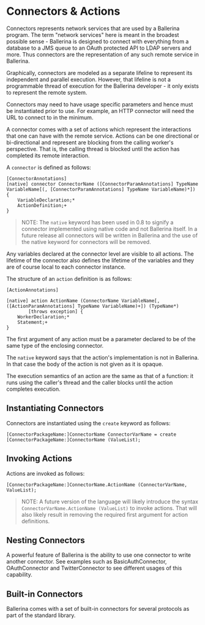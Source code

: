 # Connectors & Actions

Connectors represents network services that are used by a Ballerina program. The term "network services" here is meant in the broadest possible sense - Ballerina is designed to connect with everything from a database to a JMS queue to an OAuth protected API to LDAP servers and more. Thus connectors are the representation of any such remote service in Ballerina.

Graphically, connectors are modeled as a separate lifeline to represent its independent and parallel execution. However, that lifeline is not a programmable thread of execution for the Ballerina developer - it only exists to represent the remote system.

Connectors may need to have usage specific parameters and hence must be instantiated prior to use. For example, an HTTP connector will need the URL to connect to in the minimum.

A connector comes with a set of actions which represent the interactions that one can have with the remote service. Actions can be one directional or bi-directional and represent are blocking from the calling worker's perspective. That is, the calling thread is blocked until the action has completed its remote interaction.

A `connector` is defined as follows:
```
[ConnectorAnnotations]
[native] connector ConnectorName ([ConnectorParamAnnotations] TypeName VariableName[(, [ConnectorParamAnnotations] TypeName VariableName)*]) {
    VariableDeclaration;*
    ActionDefinition;+
}
```

> NOTE: The `native` keyword has been used in 0.8 to signify a connector implemented using native code and not Ballerina itself. In a future release all connectors will be written in Ballerina and the use of the native keyword for connectors will be removed.

Any variables declared at the connector level are visible to all actions. The lifetime of the connector also defines the lifetime of the variables and they are of course local to each connector instance.

The  structure of an `action` definition is as follows:

```
[ActionAnnotations]

[native] action ActionName (ConnectorName VariableName[, ([ActionParamAnnotations] TypeName VariableName)+]) (TypeName*)
        [throws exception] {
    WorkerDeclaration;*
    Statement;+
}
```

The first argument of any action must be a parameter declared to be of the same type of the enclosing connector.

The `native` keyword says that the action's implementation is not in Ballerina. In that case the body of the action is not given as it is opaque.

The execution semantics of an action are the same as that of a function: it runs using the caller's thread and the caller blocks until the action completes execution.

## Instantiating Connectors

Connectors are instantiated using the `create` keyword as follows:

```
[ConnectorPackageName:]ConnectorName ConnectorVarName = create [ConnectorPackageName:]ConnectorName (ValueList);
```

## Invoking Actions

Actions are invoked as follows:
```
[ConnectorPackageName:]ConnectorName.ActionName (ConnectorVarName, ValueList);
```

> NOTE: A future version of the language will likely introduce the syntax `ConnectorVarName.ActionName (ValueList)` to invoke actions. That will also likely result in removing the required first argument for action definitions.

## Nesting Connectors

A powerful feature of Ballerina is the ability to use one connector to write another connector. See examples such as BasicAuthConnector, OAuthConnector and TwitterConnector to see different usages of this capability.

## Built-in Connectors

Ballerina comes with a set of built-in connectors for several protocols as part of the standard library.
